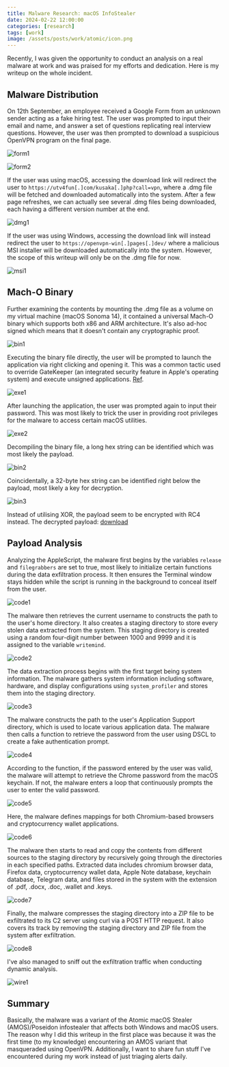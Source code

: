 ```yaml
---
title: Malware Research: macOS InfoStealer
date: 2024-02-22 12:00:00
categories: [research]
tags: [work]
image: /assets/posts/work/atomic/icon.png
---
```


Recently, I was given the opportunity to conduct an analysis on a real malware at work and was praised for my efforts and dedication. Here is my writeup on the whole incident.

## Malware Distribution
On 12th September, an employee received a Google Form from an unknown sender acting as a fake hiring test. The user was prompted to input their email and name, and answer a set of questions replicating real interview questions. However, the user was then prompted to download a suspicious OpenVPN program on the final page.

![form1](/assets/posts/work/atomic/form1.png)

![form2](/assets/posts/work/atomic/form2.png)

If the user was using macOS, accessing the download link will redirect the user to `https://utv4fun[.]com/kusaka[.]php?call=vpn`, where a .dmg file will be fetched and downloaded automatically into the system. After a few page refreshes, we can actually see several .dmg files being downloaded, each having a different version number at the end.

![dmg1](/assets/posts/work/atomic/dmg1.png)

If the user was using Windows, accessing the download link will instead redirect the user to `https://openvpn-win[.]pages[.]dev/` where a malicious MSI installer will be downloaded automatically into the system. However, the scope of this writeup will only be on the .dmg file for now.

![msi1](/assets/posts/work/atomic/msi1.png)

## Mach-O Binary
Further examining the contents by mounting the .dmg file as a volume on my virtual machine (macOS Sonoma 14), it contained a universal Mach-O binary which supports both x86 and ARM architecture. It's also ad-hoc signed which means that it doesn't contain any cryptographic proof.

![bin1](/assets/posts/work/atomic/bin1.png)

Executing the binary file directly, the user will be prompted to launch the application via right clicking and opening it. This was a common tactic used to override GateKeeper (an integrated security feature in Apple's operating system) and execute unsigned applications. [Ref](https://antman1p-30185.medium.com/jumping-over-the-gate-da555c075208 "https://antman1p-30185.medium.com/jumping-over-the-gate-da555c075208").

![exe1](/assets/posts/work/atomic/exe1.png)

After launching the application, the user was prompted again to input their password. This was most likely to trick the user in providing root privileges for the malware to access certain macOS utilities.

![exe2](/assets/posts/work/atomic/exe2.png)

Decompiling the binary file, a long hex string can be identified which was most likely the payload.

![bin2](/assets/posts/work/atomic/bin2.png)

Coincidentally, a 32-byte hex string can be identified right below the payload, most likely a key for decryption.

![bin3](/assets/posts/work/atomic/bin3.png)

Instead of utilising XOR, the payload seem to be encrypted with RC4 instead. The decrypted payload: [download](/assets/posts/work/atomic/download.zip)

## Payload Analysis
Analyzing the AppleScript, the malware first begins by the variables `release` and `filegrabbers` are set to true, most likely to initialize certain functions during the data exfiltration process. It then ensures the Terminal window stays hidden while the script is running in the background to conceal itself from the user.

![code1](/assets/posts/work/atomic/code1.png)

The malware then retrieves the current username to constructs the path to the user's home directory. It also creates a staging directory to store every stolen data extracted from the system. This staging directory is created using a random four-digit number between 1000 and 9999 and it is assigned to the variable `writemind`.

![code2](/assets/posts/work/atomic/code2.png)

The data extraction process begins with the first target being system information. The malware gathers system information including software, hardware, and display configurations using `system_profiler` and stores them into the staging directory.

![code3](/assets/posts/work/atomic/code3.png)

The malware constructs the path to the user's Application Support directory, which is used to locate various application data. The malware then calls a function to retrieve the password from the user using DSCL to create a fake authentication prompt.

![code4](/assets/posts/work/atomic/code4.png)

According to the function, if the password entered by the user was valid, the malware will attempt to retrieve the Chrome password from the macOS keychain. If not, the malware enters a loop that continuously prompts the user to enter the valid password.

![code5](/assets/posts/work/atomic/code5.png)

Here, the malware defines mappings for both Chromium-based browsers and cryptocurrency wallet applications. 

![code6](/assets/posts/work/atomic/code6.png)

The malware then starts to read and copy the contents from different sources to the staging directory by recursively going through the directories in each specified paths. Extracted data includes chromium browser data, Firefox data, cryptocurrency wallet data, Apple Note database, keychain database, Telegram data, and files stored in the system with the extension of .pdf, .docx, .doc, .wallet and .keys.

![code7](/assets/posts/work/atomic/code7.png)

Finally, the malware compresses the staging directory into a ZIP file to be exfiltrated to its C2 server using curl via a POST HTTP request. It also covers its track by removing the staging directory and ZIP file from the system after exfiltration.

![code8](/assets/posts/work/atomic/code8.png)

I've also managed to sniff out the exfiltration traffic when conducting dynamic analysis. 

![wire1](/assets/posts/work/atomic/wire1.png)

## Summary
Basically, the malware was a variant of the Atomic macOS Stealer (AMOS)/Poseidon infostealer that affects both Windows and macOS users. The reason why I did this writeup in the first place was because it was the first time (to my knowledge) encountering an AMOS variant that masqueraded using OpenVPN. Additionally, I want to share fun stuff I've encountered during my work instead of just triaging alerts daily.
